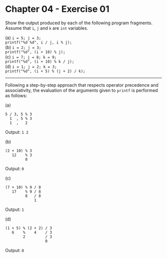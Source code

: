 # Chapter 04 - Exercise 01

Show the output produced by each of the following program fragments. Assume that `i`, `j` and `k` are `int` variables.  

(a) `i = 5; j = 3;`  
`printf("%d %d", i / j, i % j);`  
(b) `i = 2; j = 3;`  
`printf("%d", (i + 10) % j);`  
(c) `i = 7; j = 8; k = 9;`  
`printf("%d", (i + 10) % k / j);`  
(d) `i = 1; j = 2; k = 3;`  
`printf("%d", (i + 5) % (j + 2) / k);`  

---

Following a step-by-step approach that respects operator precedence and associativity, the evaluation of the arguments given to `printf` is performed as follows:

(a)
```
5 / 3, 5 % 3  
  1  , 5 % 3  
  1  ,   2    
```

Output: `1 2`  

(b)
```
(2 + 10) % 3     
   12    % 3   
         0  
```

Output: `0`  

(c)
```
(7 + 10) % 9 / 8  
   17    % 9 / 8  
         8   / 8  
             1    
```

Output: `1`  

(d)
```
(1 + 5) % (2 + 2) / 3  
   6    %    4    / 3    
        2         / 3    
                  0  
```

Output: `0`  
